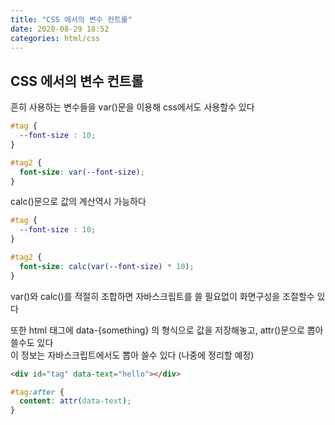 ```yaml
---
title: "CSS 에서의 변수 컨트롤"
date: 2020-08-29 18:52
categories: html/css
---
```

## CSS 에서의 변수 컨트롤
흔히 사용하는 변수들을 var()문을 이용해 css에서도 사용할수 있다
``` css
#tag {
  --font-size : 10;
}

#tag2 {
  font-size: var(--font-size);
}
```
calc()문으로 값의 계산역시 가능하다
``` css
#tag {
  --font-size : 10;
}

#tag2 {
  font-size: calc(var(--font-size) * 10);
}
```
var()와 calc()를 적절히 조합하면 자바스크립트를 쓸 필요없이 화면구성을 조절할수 있다  
  
또한 html 태그에 data-{something} 의 형식으로 값을 저장해놓고, attr()문으로 뽑아쓸수도 있다  
이 정보는 자바스크립트에서도 뽑아 쓸수 있다 (나중에 정리할 예정)
``` html
<div id="tag" data-text="hello"></div>
```
``` css
#tag:after {
  content: attr(data-text);
}
```
